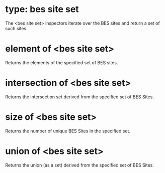 # type: bes site set

The &lt;bes site set&gt; inspectors iterate over the BES sites and return a set of such sites.

# element of &lt;bes site set&gt;

Returns the elements of the specified set of BES sites.

# intersection of &lt;bes site set&gt;

Returns the intersection set derived from the specified set of BES Sites.

# size of &lt;bes site set&gt;

Returns the number of unique BES Sites in the specified set.

# union of &lt;bes site set&gt;

Returns the union (as a set) derived from the specified set of BES Sites.
